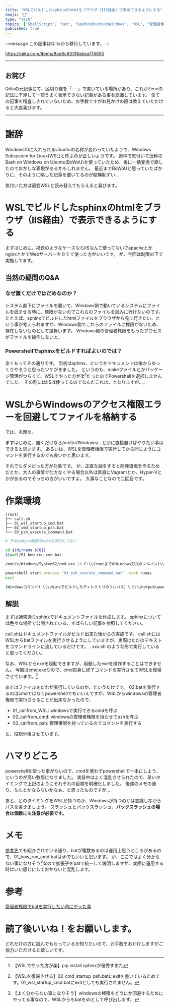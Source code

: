 ```yaml
---
title: "WSLでビルドしたsphinxのhtmlをブラウザ（IIS経由）で表示できるようにする"
emoji: "📝"
type: "tech"
topics: ["ShellScript", "bat", "BashOnUbuntuOnWindows", "WSL", "管理者権限"]
published: true
---
```


:::message
この記事はQiitaから移行しています。
:::

https://qiita.com/items/8ae8c833f8abeaf74655

-----

## お詫び
Qiitaの元記事にて、区切り線を「---」で書いている場所があり、これがZennの記法に干渉して一部うまく表示できない記事がある事を認識しています。
全ての記事を精査しきれていないため、お手数ですがお見かけの際は教えていただけると大変喜びます。

-----

# 謝辞
Windows10に入れられるUbuntuの名称が変わっていたようで、Windows Subsystem for Linux(WSL)と呼ぶのが正しいようです。
途中で気付いて旧称のBash on Windows on Ubuntu(BoWoU)を使っていたため、後に一括変換で直したのでおかしな表現があるかもしれません。
最近までBoWoUと思っていたばかりに、そのように略した記事を置いてるのが結構恥ずい…

気付いた方は適宜WSLと読み替えてもらえると喜びます。

# WSLでビルドしたsphinxのhtmlをブラウザ（IIS経由）で表示できるようにする
まずはじめに、掲題のようなケースならIISなんて使ってないでapacheとかnginxとかでWebサーバーを立てて使った方がいいです。
が、今回は制限の下で実施してます。

## 当然の疑問のQ&A
### なぜ置くだけではだめなのか？
システム直下にファイルを置いて、Windows側で動いているシステムにファイルを読ませる時に、権限がないのでこれらのファイルを読みに行けないのです。
たとえば、sphinxでビルドしたhtmlファイルをブラウザから見に行きたい、という事が考えられますが、Windows側でこれらのファイルに権限がないため、存在しないものとして振舞います。
Windows側の管理者権限をもったプロセスがファイルを操作しないと、

### Powershellでsphinxをビルドすればよいのでは？
全くもってその通りです。
当初はsphinx、というかドキュメントは後からゆっくりやろうと思ったツケがきました。
というのも、makeファイルとかパッケージ管理がつらくて、WSLでやった方が楽[^1]だったのでPowershellを選択しませんでした。
その割にはIISは使ってるのでなんだこれは、となりますが…。

[^1]: 【WSLでやった方が楽】pip install sphinxが優秀すぎた

# WSLからWindowsのアクセス権限エラーを回避してファイルを格納する
では、本題を。

まずはじめに、置くだけなら/mnt/c/Windows/...とかに直接置けばやりたい事はできると思います。
あるいは、WSLを管理者権限で実行してから同じようにコマンドを実行するのでも良いかと思います。

それでもダメだった方が対象です。
が、正直な話をすると開発環境を作るためだとか、大人の事情で仕方なくやる場合以外は素直にVagrantとか、Hyper-Vとかがあるのでそっちの方がいいですよ。
大事なことなので二回目です。

# 作業環境

``` tree.command
(root)
├── call.sh
├── 01_wsl_startup_cmd.bat
├── 02_cmd_startup_psh.bat
└── 03_psh_execute_command.bat
```

``` call.sh
# 予めsphinx関連のmakeを実行しておく

cd $(dirname ${0})
$(pwd)/01_bow_run_cmd.bat
```

``` 01_wsl_startup_cmd.bat
/mnt/c/Windows/System32/cmd.exe /k C:\\(rootまでのWindows形式のフルパス)\\02_cmd_startup_psh.bat
```

``` 02_cmd_startup_psh.bat
powershell start-process "03_psh_execute_command.bat" -verb runas
exit
```

``` 03_psh_execute_command.bat
(Windowsコマンド) \(sphinxでビルドしたディレクトリのフルパス）\ C:\inetpub\wwwroot\sphinx
```

## 解説
まずは通常通りsphinxでドキュメントファイルを作成します。
sphinxについては色々な場所で公開されている、すばらしい記事を参照してください。

call.shはドキュメントファイルがビルド出来た後からの実施です。
call.shにはWSLからbatファイルを実行させるようにしていますが、実際はただのテキストをコマンドラインに流しているだけです。
. xxx.sh のような形で実行していると思ってください。

なお、WSLからexeを起動できますが、起動したexeを操作することはできません。
今回はcmd.exeなので、cmd自身に終了コマンドを実行させてWSLを復帰させています。[^2]

あとはファイルをだれが実行しているのか、というだけです。
02.batを実行するのはcmdではなくpowershellでもいいんですが、WSLからwindowsの管理者権限で実行させることが出来なかったので、

- 01_callfrom_WSL: windowsで実行できるcmdを呼ぶ
- 02_callfrom_cmd: windowsの管理者権限を持たせてpshを呼ぶ
- 03_callfrom_psh: 管理権限を持っているのでコマンドを実行する

と、役割分担させています。

[^2]: 【WSLを復帰させる】02_cmd_startup_psh.batにexitを書いているためです。01_wsl_startup_cmd.batにexitとしても実行されません。

# ハマりどころ
powershellを使った事がないので、cmdを使わずpowershellで一本にしよう、というのが高い敷居になりました。
実装中はよく混乱させられたので、早いタイミングで上記のようにそれぞれの目標を明確化しました。
後述のメモの通り、なんとかならないかなぁ、と思ったものですが…

あと、どのタイミングをWSLが持つのか、Windowsが持つのかは意識しながらパスを書きましょう。
スラッシュとバックスラッシュ、**バックスラッシュの場合は個数にも注意が必要です。**

# メモ
<a href="https://qiita.com/resolver/items/7187bd6ee8016ee5c741">参考先</a>でも紹介されている通り、batが複数あるのは運用上思うところがあるので、01_bow_run_cmd.batはshでもいいと思います。
が、ここではよく分からない事になりそう[^3]なので拡張子をbatで統一して説明しますが、実際に運用する時はいい感じにしておかないと混乱します。

[^3]: 【よく分からない事になりそう】windowsの権限をどうにか回避するためにやってる事なので、WSLからもbatをshとして呼び出します。

# 参考
<a href="https://qiita.com/resolver/items/7187bd6ee8016ee5c741">管理者権限でbatを実行したい時にやッた事</a>

# 読了後いいね！をお願いします。
どれだけの方に読んでもらっているか知りたいので、お手数をおかけしますがご協力いただけると嬉しいです。

